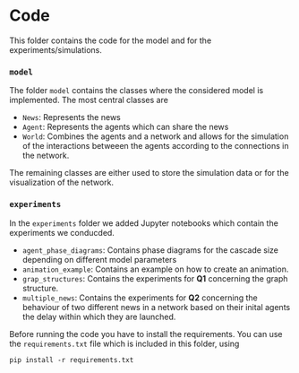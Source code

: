 # Code 

This folder contains the code for the model and for the experiments/simulations.

### `model`
The folder `model` contains the classes where the considered model is implemented. The most central classes are
* `News`: Represents the news
* `Agent`: Represents the agents which can share the news
* `World`: Combines the agents and a network and allows for the simulation of the interactions betweeen the agents according to the connections in the network.

The remaining classes are either used to store the simulation data or for the visualization of the network.

### `experiments`
In the `experiments` folder we added Jupyter notebooks which contain the experiments we conducded. 
* `agent_phase_diagrams`: Contains phase diagrams for the cascade size depending on different model parameters
* `animation_example`: Contains an example on how to create an animation.
* `grap_structures`: Contains the experiments for **Q1** concerning the graph structure.
* `multiple_news`: Contains the experiments for **Q2** concerning the behaviour of two different news in a network based on their inital agents the delay within which they are launched.

Before running the code you have to install the requirements. You can use the `requirements.txt` file which is included in this folder, using
```
pip install -r requirements.txt
```
